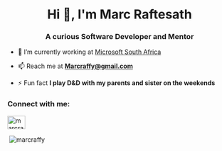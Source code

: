 <h1 align="center">Hi 👋, I'm Marc Raftesath</h1>
<h3 align="center">A curious Software Developer and Mentor</h3>

- 🔭 I’m currently working at [Microsoft South Africa](https://www.microsoft.com/en-za/eeip/appfactory/)

- 📫 Reach me at **Marcraffy@gmail.com**

- ⚡ Fun fact **I play D&D with my parents and sister on the weekends**

<p align="left">
<h3 align="left">Connect with me:</h3>
<a href="https://linkedin.com/in/marcraffy" target="blank"><img align="center" src="https://cdn.jsdelivr.net/npm/simple-icons@3.0.1/icons/linkedin.svg" alt="marcraffy" height="30" width="40" /></a>
</p>

<p>&nbsp;<img align="center" src="https://github-readme-stats.vercel.app/api?username=marcraffy&show_icons=true" alt="marcraffy" /></p>
